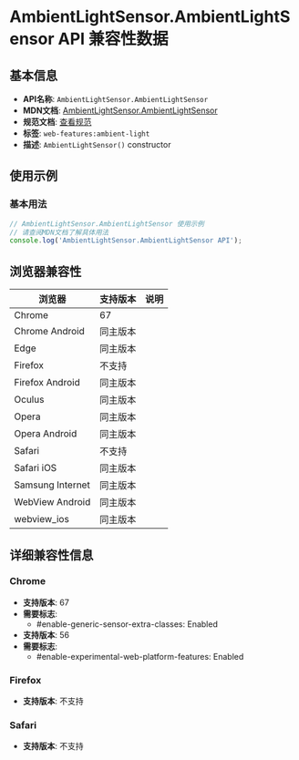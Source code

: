 # AmbientLightSensor.AmbientLightSensor API 兼容性数据

## 基本信息

- **API名称**: `AmbientLightSensor.AmbientLightSensor`
- **MDN文档**: [AmbientLightSensor.AmbientLightSensor](https://developer.mozilla.org/docs/Web/API/AmbientLightSensor/AmbientLightSensor)
- **规范文档**: [查看规范](https://w3c.github.io/ambient-light/#dom-ambientlightsensor-ambientlightsensor)
- **标签**: `web-features:ambient-light`
- **描述**: `AmbientLightSensor()` constructor

## 使用示例

### 基本用法

```javascript
// AmbientLightSensor.AmbientLightSensor 使用示例
// 请查阅MDN文档了解具体用法
console.log('AmbientLightSensor.AmbientLightSensor API');
```

## 浏览器兼容性

| 浏览器 | 支持版本 | 说明 |
|--------|----------|------|
| Chrome | 67 |  |
| Chrome Android | 同主版本 |  |
| Edge | 同主版本 |  |
| Firefox | 不支持 |  |
| Firefox Android | 同主版本 |  |
| Oculus | 同主版本 |  |
| Opera | 同主版本 |  |
| Opera Android | 同主版本 |  |
| Safari | 不支持 |  |
| Safari iOS | 同主版本 |  |
| Samsung Internet | 同主版本 |  |
| WebView Android | 同主版本 |  |
| webview_ios | 同主版本 |  |

## 详细兼容性信息

### Chrome

- **支持版本**: 67
- **需要标志**: 
  - #enable-generic-sensor-extra-classes: Enabled
- **支持版本**: 56
- **需要标志**: 
  - #enable-experimental-web-platform-features: Enabled

### Firefox

- **支持版本**: 不支持

### Safari

- **支持版本**: 不支持

